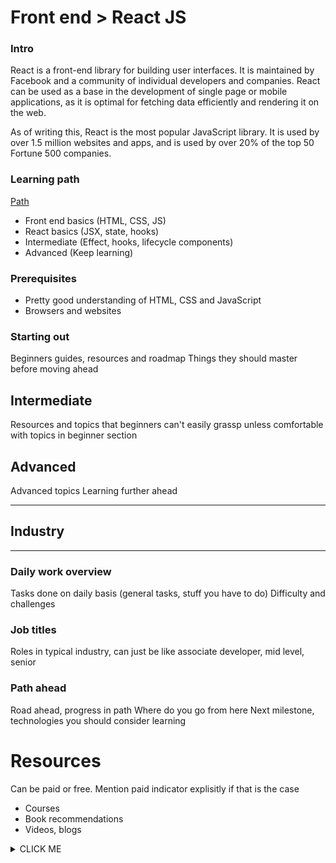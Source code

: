 # Front end > React JS

### Intro

React is a front-end library for building user interfaces. It is
maintained by Facebook and a community of individual developers and
companies. React can be used as a base in the development of single
page or mobile applications, as it is optimal for fetching data
efficiently and rendering it on the web.

As of writing this, React is the most popular JavaScript library. It
is used by over 1.5 million websites and apps, and is used by over 20%
of the top 50 Fortune 500 companies.

### Learning path

[Path](https://roadmap.sh/react)

- Front end basics (HTML, CSS, JS)
- React basics (JSX, state, hooks)
- Intermediate (Effect, hooks, lifecycle components)
- Advanced (Keep learning)

### Prerequisites

- Pretty good understanding of HTML, CSS and JavaScript
- Browsers and websites

### Starting out

Beginners guides, resources and roadmap
Things they should master before moving ahead

## Intermediate

Resources and topics that beginners can't easily grassp unless comfortable with topics in beginner section

## Advanced

Advanced topics
Learning further ahead

---

## Industry

---

### Daily work overview

Tasks done on daily basis (general tasks, stuff you have to do)
Difficulty and challenges

### Job titles

Roles in typical industry, can just be like associate developer, mid level, senior

### Path ahead

Road ahead, progress in path
Where do you go from here
Next milestone, technologies you should consider learning

# Resources

Can be paid or free. Mention paid indicator explisitly if that is the case

- Courses
- Book recommendations
- Videos, blogs

<details>
<summary>CLICK ME</summary>

<p>
#### We can hide anything, even code!

    ```ruby
      puts "Hello World"
    ```

</p>
</details>
